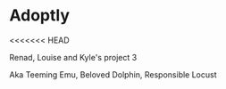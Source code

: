 # Adoptly

<<<<<<< HEAD

Renad, Louise and Kyle's project 3

Aka Teeming Emu, Beloved Dolphin, Responsible Locust
